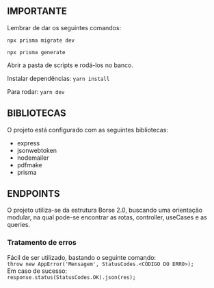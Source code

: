 ## IMPORTANTE

Lembrar de dar os seguintes comandos:

`npx prisma migrate dev`

`npx prisma generate`

Abrir a pasta de scripts e rodá-los no banco.

Instalar dependências:
`yarn install`

Para rodar:
`yarn dev`

## BIBLIOTECAS

O projeto está configurado com as seguintes bibliotecas:

- express
- jsonwebtoken
- nodemailer
- pdfmake
- prisma

## ENDPOINTS

O projeto utiliza-se da estrutura Borse 2.0, buscando uma orientação modular, na qual pode-se encontrar as rotas, controller, useCases e as queries.

### Tratamento de erros

Fácil de ser utilizado, bastando o seguinte comando:<br/>
`throw new AppError('Mensagem', StatusCodes.<CÓDIGO DO ERRO>);`<br/>
Em caso de sucesso:<br/>
`response.status(StatusCodes.OK).json(res);`
